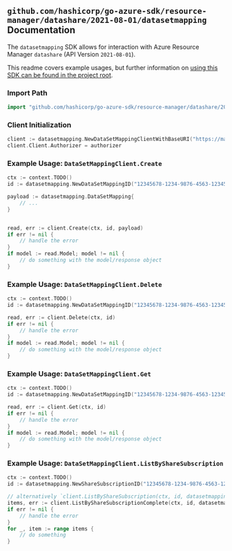 
## `github.com/hashicorp/go-azure-sdk/resource-manager/datashare/2021-08-01/datasetmapping` Documentation

The `datasetmapping` SDK allows for interaction with Azure Resource Manager `datashare` (API Version `2021-08-01`).

This readme covers example usages, but further information on [using this SDK can be found in the project root](https://github.com/hashicorp/go-azure-sdk/tree/main/docs).

### Import Path

```go
import "github.com/hashicorp/go-azure-sdk/resource-manager/datashare/2021-08-01/datasetmapping"
```


### Client Initialization

```go
client := datasetmapping.NewDataSetMappingClientWithBaseURI("https://management.azure.com")
client.Client.Authorizer = authorizer
```


### Example Usage: `DataSetMappingClient.Create`

```go
ctx := context.TODO()
id := datasetmapping.NewDataSetMappingID("12345678-1234-9876-4563-123456789012", "example-resource-group", "accountName", "shareSubscriptionName", "dataSetMappingName")

payload := datasetmapping.DataSetMapping{
	// ...
}


read, err := client.Create(ctx, id, payload)
if err != nil {
	// handle the error
}
if model := read.Model; model != nil {
	// do something with the model/response object
}
```


### Example Usage: `DataSetMappingClient.Delete`

```go
ctx := context.TODO()
id := datasetmapping.NewDataSetMappingID("12345678-1234-9876-4563-123456789012", "example-resource-group", "accountName", "shareSubscriptionName", "dataSetMappingName")

read, err := client.Delete(ctx, id)
if err != nil {
	// handle the error
}
if model := read.Model; model != nil {
	// do something with the model/response object
}
```


### Example Usage: `DataSetMappingClient.Get`

```go
ctx := context.TODO()
id := datasetmapping.NewDataSetMappingID("12345678-1234-9876-4563-123456789012", "example-resource-group", "accountName", "shareSubscriptionName", "dataSetMappingName")

read, err := client.Get(ctx, id)
if err != nil {
	// handle the error
}
if model := read.Model; model != nil {
	// do something with the model/response object
}
```


### Example Usage: `DataSetMappingClient.ListByShareSubscription`

```go
ctx := context.TODO()
id := datasetmapping.NewShareSubscriptionID("12345678-1234-9876-4563-123456789012", "example-resource-group", "accountName", "shareSubscriptionName")

// alternatively `client.ListByShareSubscription(ctx, id, datasetmapping.DefaultListByShareSubscriptionOperationOptions())` can be used to do batched pagination
items, err := client.ListByShareSubscriptionComplete(ctx, id, datasetmapping.DefaultListByShareSubscriptionOperationOptions())
if err != nil {
	// handle the error
}
for _, item := range items {
	// do something
}
```
